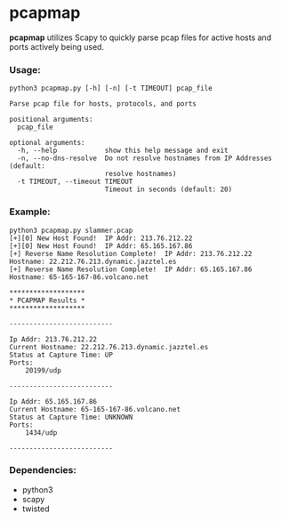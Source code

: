 # pcapmap
**pcapmap** utilizes Scapy to quickly parse pcap files for active hosts and ports actively being used. 

### Usage:
```
python3 pcapmap.py [-h] [-n] [-t TIMEOUT] pcap_file

Parse pcap file for hosts, protocols, and ports

positional arguments:
  pcap_file

optional arguments:
  -h, --help            show this help message and exit
  -n, --no-dns-resolve  Do not resolve hostnames from IP Addresses (default:
                        resolve hostnames)
  -t TIMEOUT, --timeout TIMEOUT
                        Timeout in seconds (default: 20)

```

### Example:
```
python3 pcapmap.py slammer.pcap
[+][0] New Host Found!  IP Addr: 213.76.212.22
[+][0] New Host Found!  IP Addr: 65.165.167.86
[+] Reverse Name Resolution Complete!  IP Addr: 213.76.212.22  Hostname: 22.212.76.213.dynamic.jazztel.es
[+] Reverse Name Resolution Complete!  IP Addr: 65.165.167.86  Hostname: 65-165-167-86.volcano.net

*******************
* PCAPMAP Results *
*******************

--------------------------

Ip Addr: 213.76.212.22
Current Hostname: 22.212.76.213.dynamic.jazztel.es
Status at Capture Time: UP
Ports:
    20199/udp

--------------------------

Ip Addr: 65.165.167.86
Current Hostname: 65-165-167-86.volcano.net
Status at Capture Time: UNKNOWN
Ports:
    1434/udp

--------------------------
```


### Dependencies:
* python3
* scapy
* twisted
